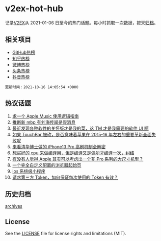 # v2ex-hot-hub

 记录[V2EX](https://www.v2ex.com/)从 2021-01-06 日至今的热门话题。每小时抓取一次数据，按天[归档](archives)。
 
 ## 相关项目

- [GitHub热榜](https://github.com/snaildev/github-hot-hub)
- [知乎热榜](https://github.com/snaildev/zhihu-hot-hub)
- [微博热榜](https://github.com/snaildev/weibo-hot-hub)
- [头条热榜](https://github.com/snaildev/toutiao-hot-hub)
- [抖音热榜](https://github.com/snaildev/douyin-hot-hub)


 `更新时间：2021-10-16 14:05:54 +0800`

## 热议话题

1. [求一个 Apple Music 使用逻辑指南](https://www.v2ex.com/t/808026)
1. [推断新 mbp 有刘海传闻是假消息](https://www.v2ex.com/t/808125)
1. [最近发现各种软件的关怀版才是我的菜，这 TM 才是我需要的软件 UI 啊](https://www.v2ex.com/t/808060)
1. [如果 TouchBar 被砍，是否意味着苹果在 2015-16 年左右的重要革新全面失败呢](https://www.v2ex.com/t/808114)
1. [来看清华博士做的 iPhone13 Pro 高刷机制全解密](https://www.v2ex.com/t/808057)
1. [想买好的 cpu 来做编译用，但是编译又是偶尔才编译一次，纠结](https://www.v2ex.com/t/808119)
1. [有没有人觉得 Apple 其实可以考虑出一个非 Pro 系列的大尺寸机型？](https://www.v2ex.com/t/808070)
1. [一个完全自定义配置的浏览器起始页](https://www.v2ex.com/t/808162)
1. [ios 系统级小程序](https://www.v2ex.com/t/808035)
1. [请求第三方 Token，如何保证每次使用的 Token 有效？](https://www.v2ex.com/t/808047)

## 历史归档

[archives](archives)

## License

See the [LICENSE](LICENSE) file for license rights and limitations (MIT).

